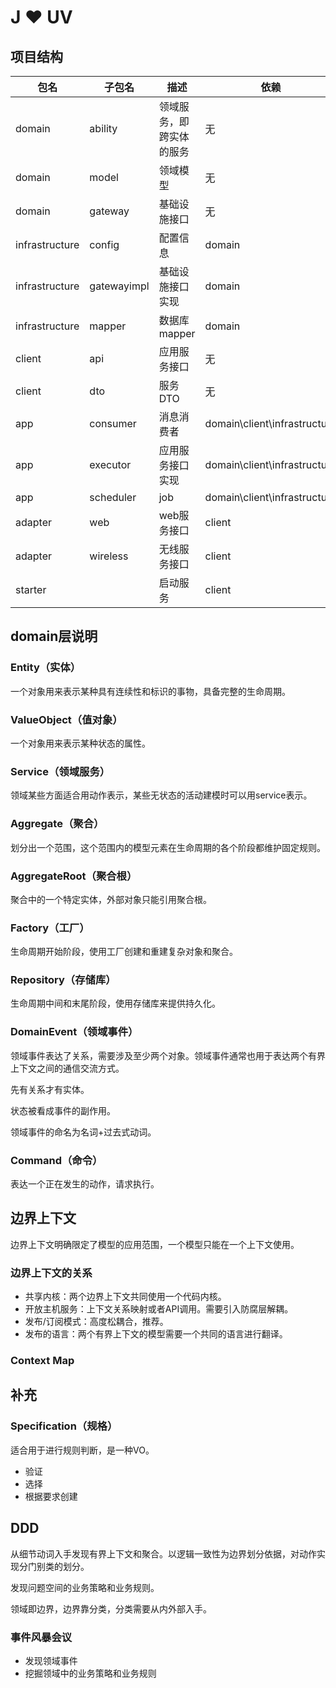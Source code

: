 # J ❤ UV

## 项目结构

| 包名 | 子包名 | 描述 | 依赖 |
| ---- | ---- | ---- | ---- |
| domain | ability | 领域服务，即跨实体的服务 | 无 |
| domain | model | 领域模型 | 无 |
| domain | gateway | 基础设施接口 | 无 |
| infrastructure | config | 配置信息 | domain |
| infrastructure | gatewayimpl | 基础设施接口实现 | domain |
| infrastructure | mapper | 数据库mapper | domain |
| client | api | 应用服务接口 | 无 |
| client | dto | 服务DTO | 无 |
| app | consumer | 消息消费者 | domain\client\infrastructure |
| app | executor | 应用服务接口实现 | domain\client\infrastructure |
| app | scheduler | job | domain\client\infrastructure |
| adapter | web | web服务接口 | client |
| adapter | wireless | 无线服务接口 | client |
| starter |  | 启动服务 | client |

## domain层说明

### Entity（实体）
一个对象用来表示某种具有连续性和标识的事物，具备完整的生命周期。

### ValueObject（值对象）
一个对象用来表示某种状态的属性。

### Service（领域服务）
领域某些方面适合用动作表示，某些无状态的活动建模时可以用service表示。

### Aggregate（聚合）
划分出一个范围，这个范围内的模型元素在生命周期的各个阶段都维护固定规则。

### AggregateRoot（聚合根）
聚合中的一个特定实体，外部对象只能引用聚合根。

### Factory（工厂）
生命周期开始阶段，使用工厂创建和重建复杂对象和聚合。

### Repository（存储库）
生命周期中间和末尾阶段，使用存储库来提供持久化。

### DomainEvent（领域事件）

领域事件表达了关系，需要涉及至少两个对象。领域事件通常也用于表达两个有界上下文之间的通信交流方式。

先有关系才有实体。

状态被看成事件的副作用。

领域事件的命名为名词+过去式动词。

### Command（命令）

表达一个正在发生的动作，请求执行。

## 边界上下文
边界上下文明确限定了模型的应用范围，一个模型只能在一个上下文使用。

### 边界上下文的关系

- 共享内核：两个边界上下文共同使用一个代码内核。
- 开放主机服务：上下文关系映射或者API调用。需要引入防腐层解耦。
- 发布/订阅模式：高度松耦合，推荐。
- 发布的语言：两个有界上下文的模型需要一个共同的语言进行翻译。

### Context Map

## 补充

### Specification（规格）
适合用于进行规则判断，是一种VO。
- 验证
- 选择
- 根据要求创建

## DDD
从细节动词入手发现有界上下文和聚合。以逻辑一致性为边界划分依据，对动作实现分门别类的划分。

发现问题空间的业务策略和业务规则。

领域即边界，边界靠分类，分类需要从内外部入手。

### 事件风暴会议

- 发现领域事件
- 挖掘领域中的业务策略和业务规则